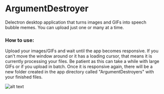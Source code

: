 # ArgumentDestroyer
Delectron desktop application that turns images and GIFs into speech bubble memes. You can upload just one or many at a time.
### How to use:
Upload your images/GIFs and wait until the app becomes responsive. If you can't move the window around or it has a loading cursor, that means it is currently processing your files. Be patient as this can take a while with large GIFs or if you upload in batch. Once it is responsive again, there will be a new folder created in the app directory called "ArgumentDestroyers" with your finished files.

![alt text](https://i.imgur.com/yCo5765.png)
